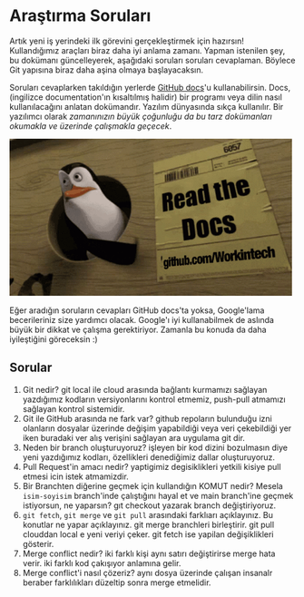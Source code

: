# Araştırma Soruları

Artık yeni iş yerindeki ilk görevini gerçekleştirmek için hazırsın! Kullandığımız araçları biraz daha iyi anlama zamanı. Yapman istenilen şey, bu dokümanı güncelleyerek, aşağıdaki soruları soruları cevaplaman. Böylece Git yapısına biraz daha aşina olmaya başlayacaksın.

Soruları cevaplarken takıldığın yerlerde [GitHub docs](https://docs.github.com/en)'u kullanabilirsin. Docs, (ingilizce documentation'ın kısaltılmış halidir) bir programı veya dilin nasıl kullanılacağını anlatan dokümandır. Yazılım dünyasında sıkça kullanılır. Bir yazılımcı olarak _zamanınızın büyük çoğunluğu da bu tarz dokümanları okumakla ve üzerinde çalışmakla geçecek_.

![READ THE DOCS](https://github.com/Workintech/FSWeb-S1G1-Projesi-Web-Development-Projesi-icin-Git/blob/main/read-the-docs-wit.gif?raw=true)

Eğer aradığın soruların cevapları GitHub docs'ta yoksa, Google'lama becerileriniz size yardımcı olacak. Google'ı iyi kullanabilmek de aslında büyük bir dikkat ve çalışma gerektiriyor. Zamanla bu konuda da daha iyileştiğini göreceksin :)

## Sorular

1. Git nedir?
git local ile cloud arasında bağlantı kurmamızı sağlayan yazdığımız kodların versiyonlarını kontrol etmemiz, push-pull atmamızı sağlayan kontrol sistemidir.
2. Git ile GitHub arasında ne fark var?
github repoların bulunduğu izni olanların dosyalar üzerinde değişim yapabildiği veya veri çekebildiği yer iken buradaki ver alış verişini sağlayan ara uygulama git dir.
3. Neden bir branch oluşturuyoruz?
işleyen bir kod dizini bozulmasın diye yeni yazdığımız kodları, özellikleri denediğimiz dallar oluşturuyoruz.
4. Pull Request'in amacı nedir?
yaptigimiz degisiklikleri yetkili kisiye pull etmesi icin istek atmamizdir.
5. Bir Branchten diğerine geçmek için kullandığın KOMUT nedir? Mesela `isim-soyisim` branch'inde çalıştığını hayal et ve main branch'ine geçmek istiyorsun, ne yaparsın?
gıt checkout yazarak branch değiştiriyoruz.
6. `git fetch`, `git merge` ve `git pull` arasındaki farklıarı açıklayınız. Bu konutlar ne yapar açıklayınız.
git merge branchleri birleştirir. git pull clouddan local e yeni veriyi çeker. git fetch ise yapilan değişiklikleri gösterir.
7. Merge conflict nedir?
iki farklı kişi aynı satırı değiştirirse merge hata verir. iki farklı kod çakışıyor anlamına gelir.
8. Merge conflict'i nasıl çözeriz?
aynı dosya üzerinde çalışan insanalr beraber farklılıkları düzeltip sonra merge etmelidir.